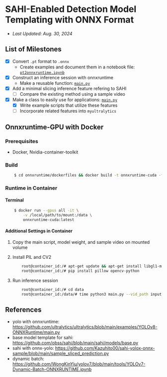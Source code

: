# SAHI-Enabled Detection Model Templating with ONNX Format

- *Last Updated: Aug. 30, 2024*

## List of Milestones

- [X] Convert `.pt` format to `.onnx`
    - Create examples and document them in a notebook file: [`pt2onnxruntime.ipynb`](pt2onnxruntime.ipynb)
- [X] Construct an inference session with onnxruntime
    - Make a reusable function: [`main.py`](main.py)
- [X] Add a minimal slicing inference feature refering to SAHI
    - [ ] Compare the existing method using a sample video
- [X] Make a class to easily use for applications: [`main.py`](main.py)
    - [X] Write example scripts that utilize these features
    - [ ] Incorporate related features into `myultralytics`

## Onnxruntime-GPU with Docker

### Prerequisites

- Docker, Nvidia-container-toolkit

### Build

```bash
    $ cd onnxruntime/dockerfiles && docker build -t onnxruntime-cuda -f Dockerfile.cuda ..
```

### Runtime in Container

#### Terminal

```bash
    $ docker run --gpus all -it \
        -v /local/path/to/mount:/data \
        onnxruntime-cuda:latest
```

#### Additional Settings in Container

1. Copy the main script, model weight, and sample video on mounted volume
2. Install PIL and CV2

    ```bash
        root@container_id:/# apt-get update && apt-get install libgl1-mesa-glx
        root@container_id:/# pip install pillow opencv-python
    ```

3. Run inference session

    ```bash
        root@container_id:/# cd data
        root@container_id:/data/# time python3 main.py --vid_path input.mp4 --onnx_weight yolov10n.onnx --nms True --conf 0.001 --suffix output
    ```

## References

- yolo with onnxruntime: https://github.com/ultralytics/ultralytics/blob/main/examples/YOLOv8-ONNXRuntime/main.py
- base model template for sahi: https://github.com/obss/sahi/blob/main/sahi/models/base.py
- sahi with onnx-yolo: https://github.com/Kazuhito00/sahi-yolox-onnx-sample/blob/main/sample_sliced_prediction.py
- dynamic batch: https://github.com/WongKinYiu/yolov7/blob/main/tools/YOLOv7-Dynamic-Batch-ONNXRUNTIME.ipynb